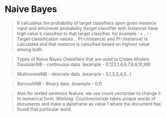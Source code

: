 # Naive Bayes
> It calculates the probability of target classifiers upon given instance input and whichever probability (target classifier with instance) have high value it classifies to that target classifier. for example : + , - : Target classification values .. P(+/instance) and P(-/instance) is calculated and that instance is calssified based on highest value among both.


> Types of Naive Bayes Classifiers that are used to Create Models
> GaussianNB - continuous data. (example - 0.123,1.4,6.7,9.9,10,99)

> MultinomialNB - descrete data. (example - 0,1,2,3,4,5...)

> BernoulliNB - Binary data. (example - 0,1)


> Also for texted sentence feature, we use count vectorizer to change it to numerical form. Working: Countvectorizer takes unique words of documents and make a dataframe as value 1 where the document has found that particular word.



